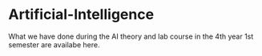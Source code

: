# Artificial-Intelligence
What we have done during the AI theory and lab course in the 4th year 1st semester are availabe here.
